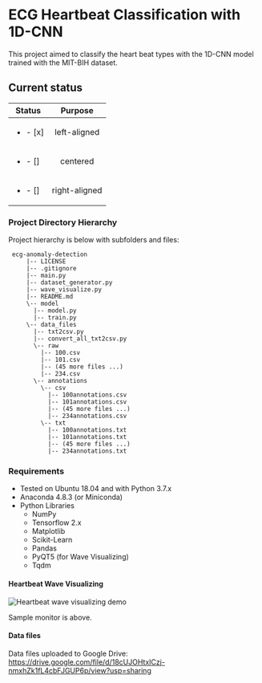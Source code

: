 # ECG Heartbeat Classification with 1D-CNN

This project aimed to classify the heart beat types with the 1D-CNN model trained with the MIT-BIH dataset.

## Current status

| Status                                           |      Purpose  |
|--------------------------------------------------|:-------------:|
| <ul><li> - [x]</li></ul>                         |  left-aligned |
| <ul><li> - []</li></ul>                          |    centered   |
| <ul><li> - []</li></ul>                          | right-aligned |



### Project Directory Hierarchy  
  
Project hierarchy is below with subfolders and files:  
  
	 ecg-anomaly-detection 
	 	 |-- LICENSE
		 |-- .gitignore
		 |-- main.py
		 |-- dataset_generator.py
		 |-- wave_visualize.py
		 |-- README.md
		 \-- model
		   |-- model.py
		   |-- train.py
		 \-- data_files
		   |-- txt2csv.py
		   |-- convert_all_txt2csv.py
		   \-- raw
		     |-- 100.csv
		     |-- 101.csv
		     |-- (45 more files ...)
		     |-- 234.csv
		   \-- annotations
		     \-- csv
		       |-- 100annotations.csv
		       |-- 101annotations.csv
		       |-- (45 more files ...)
		       |-- 234annotations.csv
		     \-- txt
		       |-- 100annotations.txt
		       |-- 101annotations.txt
		       |-- (45 more files ...)
		       |-- 234annotations.txt

### Requirements

 - Tested on Ubuntu 18.04 and with Python 3.7.x
 - Anaconda 4.8.3 (or Miniconda) 
 - Python Libraries
	 - NumPy
	 - Tensorflow 2.x
	 - Matplotlib
	 - Scikit-Learn
	 - Pandas
	 - PyQT5 (for Wave Visualizing)
	 - Tqdm

#### Heartbeat Wave Visualizing

![Heartbeat wave visualizing demo](https://i.hizliresim.com/2oPqSG.png)

Sample monitor is above.

#### Data files

Data files uploaded to Google Drive: https://drive.google.com/file/d/18cUJOHtxICzj-nmxhZk1fL4cbFJGUP6p/view?usp=sharing
